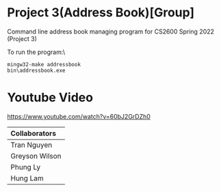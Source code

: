 # Project 3(Address Book)[Group] 
Command line address book managing program for CS2600 Spring 2022 (Project 3)


To run the program:\
```
mingw32-make addressbook
bin\addressbook.exe
```
# Youtube Video
https://www.youtube.com/watch?v=60bJ2GrDZh0

| Collaborators |
| :------------ |
| Tran Nguyen   | 
| Greyson Wilson| 
| Phung Ly      | 
| Hung Lam      |
